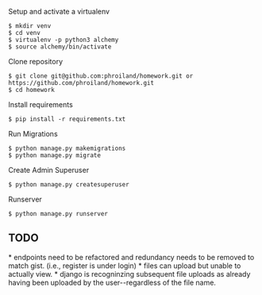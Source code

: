 Setup and activate a virtualenv

```
$ mkdir venv
$ cd venv
$ virtualenv -p python3 alchemy
$ source alchemy/bin/activate
```

Clone repository

```
$ git clone git@github.com:phroiland/homework.git or https://github.com/phroiland/homework.git
$ cd homework
```
Install requirements

```
$ pip install -r requirements.txt
```

Run Migrations
```
$ python manage.py makemigrations
$ python manage.py migrate
```

Create Admin Superuser
```
$ python manage.py createsuperuser
```
Runserver
```
$ python manage.py runserver
```


<h2>TODO</h2>
* endpoints need to be refactored and redundancy needs to be removed to match gist. (i.e., register is under login)
* files can upload but unable to actually view. 
* django is recogninzing subsequent file uploads as already having been uploaded by the user--regardless of the file name.

